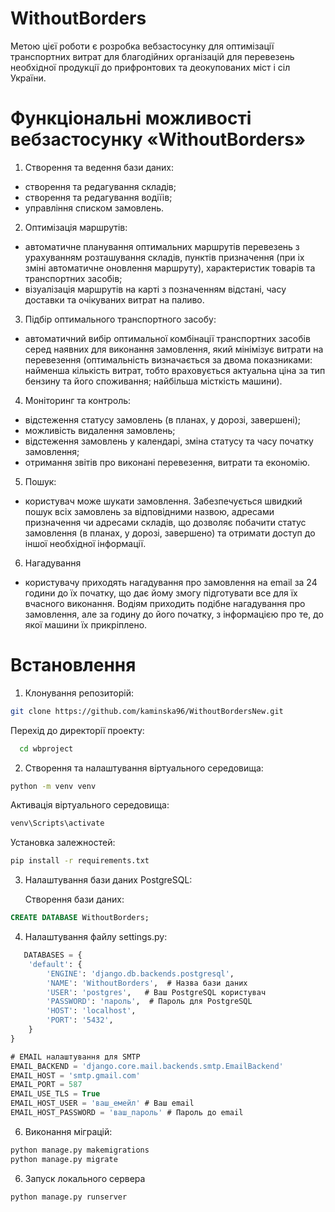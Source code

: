 # WithoutBorders

Метою цієї роботи є розробка вебзастосунку для оптимізації транспортних витрат для благодійних організацій для перевезень необхідної продукції до прифронтових та деокупованих міст і сіл України.

# Функціональні можливості вебзастосунку «WithoutBorders»

1.	Створення та ведення бази даних:
-	створення та редагування складів;
-	створення та редагування водіїів;
-	управління списком замовлень.

2.	Оптимізація маршрутів:
-	автоматичне планування оптимальних маршрутів перевезень з урахуванням розташування складів, пунктів призначення (при іх зміні автоматичне оновлення маршруту), характеристик товарів та транспортних засобів;
-	візуалізація маршрутів на карті з позначенням відстані, часу доставки та очікуваних витрат на паливо.

3.	Підбір оптимального транспортного засобу:
-	автоматичний вибір оптимальної комбінації транспортних засобів серед наявних для виконання замовлення, який мінімізує витрати на перевезення (оптимальність визначається за двома показниками:
  найменша кількість витрат, тобто враховується актуальна ціна за тип бензину та його споживання; найбільша місткість машини).

4.	Моніторинг та контроль:
-	відстеження статусу замовлень (в планах, у дорозі, завершені);
-	можливість видалення замовлень;
-	відстеження замовлень у календарі, зміна статусу та часу початку замовлення;
-	отримання звітів про виконані перевезення, витрати та економію.

5.	Пошук: 
-	користувач може шукати замовлення. Забезпечується швидкий пошук всіх замовлень за відповідними назвою, адресами призначення чи адресами складів, що дозволяє побачити статус замовлення
  (в планах, у дорозі, завершено) та отримати доступ до іншої необхідної інформації.

6. Нагадування
-	користувачу приходять нагадування про замовлення на email за 24 години до їх початку, що дає йому змогу підготувати все для їх вчасного виконання.
  Водіям приходить подібне нагадування про замовлення, але за годину до його початку, з інформацією про те, до якої машини їх прикріплено.

# Встановлення

1. Клонування репозиторій:
    
  ``` bash 
  git clone https://github.com/kaminska96/WithoutBordersNew.git
```

  Перехід до директорії проекту:
   
  ``` bash 
    cd wbproject
```
     
2. Створення та налаштування віртуального середовища:

  ``` bash 
  python -m venv venv
```

   Активація віртуального середовища:

  ``` bash 
  venv\Scripts\activate
```

   Установка залежностей:

  ``` bash 
  pip install -r requirements.txt
```

3. Налаштування бази даних PostgreSQL:

   Створення бази даних:

  ``` sql 
  CREATE DATABASE WithoutBorders;
```

4. Налаштування файлу settings.py:

``` sql
   DATABASES = {
    'default': {
        'ENGINE': 'django.db.backends.postgresql',
        'NAME': 'WithoutBorders',  # Назва бази даних
        'USER': 'postgres',   # Ваш PostgreSQL користувач
        'PASSWORD': 'пароль',  # Пароль для PostgreSQL
        'HOST': 'localhost',
        'PORT': '5432',
    }
}

# EMAIL налаштування для SMTP
EMAIL_BACKEND = 'django.core.mail.backends.smtp.EmailBackend'
EMAIL_HOST = 'smtp.gmail.com'
EMAIL_PORT = 587
EMAIL_USE_TLS = True
EMAIL_HOST_USER = 'ваш_емейл' # Ваш email
EMAIL_HOST_PASSWORD = 'ваш_пароль' # Пароль до email
```

6. Виконання міграцій:

  ``` bash 
  python manage.py makemigrations
  python manage.py migrate
```

6. Запуск локального сервера

  ``` bash 
  python manage.py runserver
```
